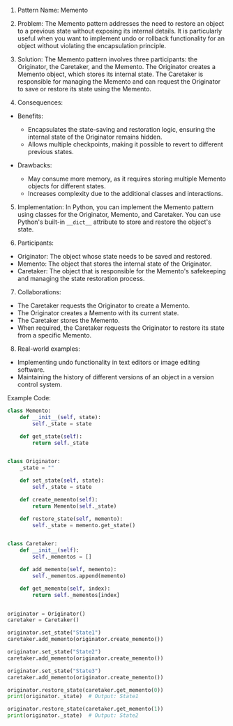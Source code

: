 1. Pattern Name: Memento

2. Problem: 
The Memento pattern addresses the need to restore an object to a previous state without exposing its internal details. It is particularly useful when you want to implement undo or rollback functionality for an object without violating the encapsulation principle.

3. Solution: 
The Memento pattern involves three participants: the Originator, the Caretaker, and the Memento. The Originator creates a Memento object, which stores its internal state. The Caretaker is responsible for managing the Memento and can request the Originator to save or restore its state using the Memento.

4. Consequences: 

- Benefits:
    - Encapsulates the state-saving and restoration logic, ensuring the internal state of the Originator remains hidden.
    - Allows multiple checkpoints, making it possible to revert to different previous states.

- Drawbacks:
    - May consume more memory, as it requires storing multiple Memento objects for different states.
    - Increases complexity due to the additional classes and interactions.

5. Implementation:
In Python, you can implement the Memento pattern using classes for the Originator, Memento, and Caretaker. You can use Python's built-in `__dict__` attribute to store and restore the object's state.

6. Participants:
- Originator: The object whose state needs to be saved and restored.
- Memento: The object that stores the internal state of the Originator.
- Caretaker: The object that is responsible for the Memento's safekeeping and managing the state restoration process.

7. Collaborations:
- The Caretaker requests the Originator to create a Memento.
- The Originator creates a Memento with its current state.
- The Caretaker stores the Memento.
- When required, the Caretaker requests the Originator to restore its state from a specific Memento.

8. Real-world examples:
- Implementing undo functionality in text editors or image editing software.
- Maintaining the history of different versions of an object in a version control system.

Example Code:

```python
class Memento:
    def __init__(self, state):
        self._state = state

    def get_state(self):
        return self._state


class Originator:
    _state = ""

    def set_state(self, state):
        self._state = state

    def create_memento(self):
        return Memento(self._state)

    def restore_state(self, memento):
        self._state = memento.get_state()


class Caretaker:
    def __init__(self):
        self._mementos = []

    def add_memento(self, memento):
        self._mementos.append(memento)

    def get_memento(self, index):
        return self._mementos[index]


originator = Originator()
caretaker = Caretaker()

originator.set_state("State1")
caretaker.add_memento(originator.create_memento())

originator.set_state("State2")
caretaker.add_memento(originator.create_memento())

originator.set_state("State3")
caretaker.add_memento(originator.create_memento())

originator.restore_state(caretaker.get_memento(0))
print(originator._state)  # Output: State1

originator.restore_state(caretaker.get_memento(1))
print(originator._state)  # Output: State2

```
